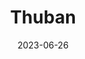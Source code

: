 ---
title: "Thuban"
cc-type: star
constellation:
  - Draco
date: 2023-06-26
tags:
  - star
  - Draco
---